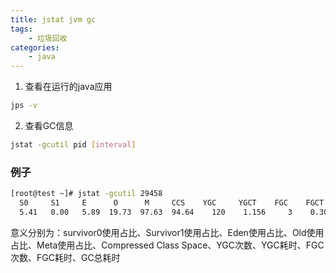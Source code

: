 ```yaml
---
title: jstat jvm gc
tags:
    - 垃圾回收
categories:
    - java
---
```


1. 查看在运行的java应用
```bash
jps -v
```
2. 查看GC信息
```bash
jstat -gcutil pid [interval]
```

### 例子
```bash
[root@test ~]# jstat -gcutil 29458
  S0     S1     E      O      M     CCS    YGC     YGCT    FGC    FGCT     GCT   
  5.41   0.00   5.89  19.73  97.63  94.64    120    1.156     3    0.308    1.464
```
意义分别为：survivor0使用占比、Survivor1使用占比、Eden使用占比、Old使用占比、Meta使用占比、Compressed Class Space、YGC次数、YGC耗时、FGC次数、FGC耗时、GC总耗时
